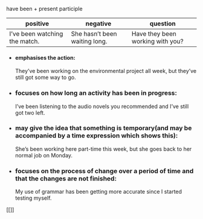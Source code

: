 have been + present participle


| positive| negative | question | 
|-----------|-----------|-----------| 
| I’ve been watching the match.| She hasn’t been waiting long. | Have they been working with you? | 



- #### emphasises the action:
	They’ve been working on the environmental project all week, but they’ve still got some way to go.


- ### focuses on how long an activity has been in progress:
	I’ve been listening to the audio novels you recommended and I’ve still got two left.


- ### may give the idea that something is temporary(and may be accompanied by a time expression which shows this):
	She’s been working here part-time this week, but she goes back to her normal job on Monday. 


- ### focuses on the process of change over a period of  time and that the changes are not finished: 
	My use of grammar has been getting more accurate since I started testing myself.


[[]]